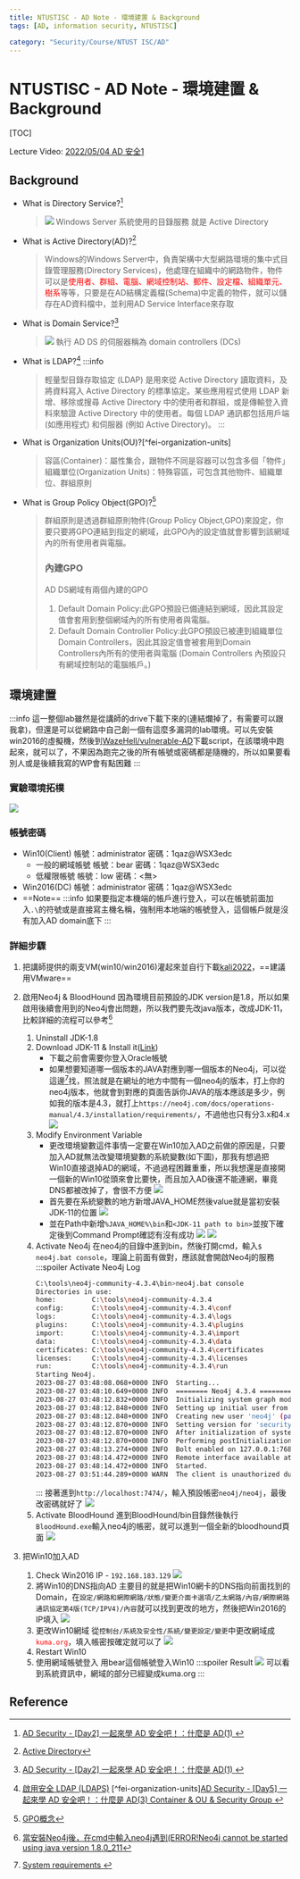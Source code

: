 ```yaml
---
title: NTUSTISC - AD Note - 環境建置 & Background
tags: [AD, information security, NTUSTISC]

category: "Security/Course/NTUST ISC/AD"
---
```


# NTUSTISC - AD Note - 環境建置 & Background
[TOC]

Lecture Video: [2022/05/04 AD 安全1](https://youtu.be/Cv2gNQkDM8Q?si=SycYwgWohlu97dc3)
## Background
* What is Directory Service?[^fei-directory-service]
    > ![](https://i.imgur.com/QVJYCoG.jpg)
    > Windows Server 系統使用的目錄服務 就是 Active Directory
* What is Active Directory(AD)?[^wiki-Active-Directory]
    > Windows的Windows Server中，負責架構中大型網路環境的集中式目錄管理服務(Directory Services)，他處理在組織中的網路物件，物件可以是<font color="FF0000">使用者、群組、電腦、網域控制站、郵件、設定檔、組織單元、樹系</font>等等，只要是在AD結構定義檔(Schema)中定義的物件，就可以儲存在AD資料檔中，並利用AD Service Interface來存取

* What is Domain Service?[^fei-directory-service]
    > ![](https://i.imgur.com/k2ma2Nf.jpg)
    > 執行 AD DS 的伺服器稱為 domain controllers (DCs)
* What is LDAP?[^aws-what-is-ldaps]
    :::info
    > 輕量型目錄存取協定 (LDAP) 是用來從 Active Directory 讀取資料，及將資料寫入 Active Directory 的標準協定。某些應用程式使用 LDAP 新增、移除或搜尋 Active Directory 中的使用者和群組，或是傳輸登入資料來驗證 Active Directory 中的使用者。每個 LDAP 通訊都包括用戶端 (如應用程式) 和伺服器 (例如 Active Directory)。
    :::
* What is Organization Units(OU)?[^fei-organization-units]
    > 容區(Container)：屬性集合，跟物件不同是容器可以包含多個「物件」
    > 組織單位(Organization Units)：特殊容區，可包含其他物件、組織單位、群組原則
* What is Group Policy Object(GPO)?[^upas1030-gpo]
    > 群組原則是透過群組原則物件(Group Policy Object,GPO)來設定，你要只要將GPO連結到指定的網域，此GPO內的設定值就會影響到該網域內的所有使用者與電腦。
    > ### 內建GPO
    > AD DS網域有兩個內建的GPO
    > 1. Default Domain Policy:此GPO預設已備連結到網域，因此其設定值會套用到整個網域內的所有使用者與電腦。
    > 2. Default Domain Controller Policy:此GPO預設已被連到組織單位Domain Controllers，因此其設定值會被套用到Domain Controllers內所有的使用者與電腦
    > (Domain Controllers 內預設只有網域控制站的電腦帳戶。)


## 環境建置
:::info
這一整個lab雖然是從講師的drive下載下來的(連結爛掉了，有需要可以跟我拿)，但還是可以從網路中自己創一個有這麼多漏洞的lab環境。可以先安裝win2016的虛擬機，然後到[WazeHell/vulnerable-AD](https://github.com/WazeHell/vulnerable-AD)下載script，在該環境中跑起來，就可以了，不果因為跑完之後的所有帳號或密碼都是隨機的，所以如果要看別人或是後續我寫的WP會有點困難
:::
### 實驗環境拓樸
![](https://hackmd.io/_uploads/B14swTr62.png)

### 帳號密碼
* Win10(Client)
帳號：administrator
密碼：1qaz@WSX3edc
    * 一般的網域帳號
    帳號：bear
    密碼：1qaz@WSX3edc
    * 低權限帳號
    帳號：low
    密碼：<無>
* Win2016(DC)
帳號：administrator
密碼：1qaz@WSX3edc
* ==Note==
    :::info
    如果要指定本機端的帳戶進行登入，可以在帳號前面加入`.\`的符號或是直接寫主機名稱，強制用本地端的帳號登入，這個帳戶就是沒有加入AD domain底下
    :::

### 詳細步驟
1. 把講師提供的兩支VM(win10/win2016)灌起來並自行下載[kali2022](https://old.kali.org/kali-images/kali-2022.4/)，==建議用VMware==
2. 啟用Neo4j & BloodHound
    因為環境目前預設的JDK version是1.8，所以如果啟用後續會用到的Neo4j會出問題，所以我們要先改java版本，改成JDK-11，比較詳細的流程可以參考[^neo4j-java-error]
    1. Uninstall JDK-1.8
    2. Download JDK-11 & Install it([Link](https://www.oracle.com/tw/java/technologies/javase/jdk11-archive-downloads.html))
        * 下載之前會需要你登入Oracle帳號
        * 如果想要知道哪一個版本的JAVA對應到哪一個版本的Neo4j，可以從這邊[^neo4j-java]找，照法就是在網址的地方中間有一個neo4j的版本，打上你的neo4j版本，他就會到對應的頁面告訴你JAVA的版本應該是多少，例如我的版本是4.3，就打上`https://neo4j.com/docs/operations-manual/4.3/installation/requirements/`，不過他也只有分3.x和4.x
        ![](https://hackmd.io/_uploads/r1_7srupn.png)
    3. Modify Environment Variable
        * 更改環境變數這件事情一定要在Win10加入AD之前做的原因是，只要加入AD就無法改變環境變數的系統變數(如下圖)，那我有想過把Win10直接退掉AD的網域，不過過程困難重重，所以我想還是直接開一個新的Win10從頭來會比要快，而且加入AD後還不能連網，畢竟DNS都被改掉了，會很不方便
        ![](https://hackmd.io/_uploads/rJOVhBda3.png)
        * 首先要在系統變數的地方新增JAVA_HOME然後value就是當初安裝JDK-11的位置
        ![](https://hackmd.io/_uploads/Sy-fTr_a2.png)
        * 並在Path中新增`%JAVA_HOME%\bin`和`<JDK-11 path to bin>`並按下確定後到Command Prompt確認有沒有成功
        ![](https://hackmd.io/_uploads/BkbYTHOp2.png)
        ![](https://hackmd.io/_uploads/Syb-0BOa2.png)
    4. Activate Neo4j
        在neo4j的目錄中進到bin，然後打開cmd，輸入`$ neo4j.bat console`，理論上前面有做對，應該就會開啟Neo4j的服務
        :::spoiler Activate Neo4j Log
        ```bash
        C:\tools\neo4j-community-4.3.4\bin>neo4j.bat console
        Directories in use:
        home:         C:\tools\neo4j-community-4.3.4
        config:       C:\tools\neo4j-community-4.3.4\conf
        logs:         C:\tools\neo4j-community-4.3.4\logs
        plugins:      C:\tools\neo4j-community-4.3.4\plugins
        import:       C:\tools\neo4j-community-4.3.4\import
        data:         C:\tools\neo4j-community-4.3.4\data
        certificates: C:\tools\neo4j-community-4.3.4\certificates
        licenses:     C:\tools\neo4j-community-4.3.4\licenses
        run:          C:\tools\neo4j-community-4.3.4\run
        Starting Neo4j.
        2023-08-27 03:48:08.068+0000 INFO  Starting...
        2023-08-27 03:48:10.649+0000 INFO  ======== Neo4j 4.3.4 ========
        2023-08-27 03:48:12.832+0000 INFO  Initializing system graph model for component 'security-users' with version -1 and status UNINITIALIZED
        2023-08-27 03:48:12.848+0000 INFO  Setting up initial user from defaults: neo4j
        2023-08-27 03:48:12.848+0000 INFO  Creating new user 'neo4j' (passwordChangeRequired=true, suspended=false)
        2023-08-27 03:48:12.870+0000 INFO  Setting version for 'security-users' to 3
        2023-08-27 03:48:12.870+0000 INFO  After initialization of system graph model component 'security-users' have version 3 and status CURRENT
        2023-08-27 03:48:12.870+0000 INFO  Performing postInitialization step for component 'security-users' with version 3 and status CURRENT
        2023-08-27 03:48:13.274+0000 INFO  Bolt enabled on 127.0.0.1:7687.
        2023-08-27 03:48:14.472+0000 INFO  Remote interface available at http://localhost:7474/
        2023-08-27 03:48:14.472+0000 INFO  Started.
        2023-08-27 03:51:44.289+0000 WARN  The client is unauthorized due to authentication failure.
        ```
        :::
        接著進到`http://localhost:7474/`，輸入預設帳密`neo4j/neo4j`，最後改密碼就好了
        ![](https://hackmd.io/_uploads/Syof1Uupn.png)
    5. Activate BloodHound
        進到BloodHound/bin目錄然後執行`BloodHound.exe`輸入neo4j的帳密，就可以進到一個全新的bloodhound頁面
        ![](https://hackmd.io/_uploads/S1O51Idp2.png)

3. 把Win10加入AD
    1. Check Win2016 IP - `192.168.183.129`
        ![](https://hackmd.io/_uploads/SJds2L8p3.png)
    2. 將Win10的DNS指向AD
    主要目的就是把Win10網卡的DNS指向前面找到的Domain，在`設定/網路和網際網路/狀態/變更介面卡選項/乙太網路/內容/網際網路通訊協定第4版(TCP/IPV4)/內容`就可以找到更改的地方，然後把Win2016的IP填入
    ![](https://hackmd.io/_uploads/SkcaAU8T2.png)
    3. 更改Win10網域
    從`控制台/系統及安全性/系統/變更設定/變更`中更改網域成<font color="ff0000">`kuma.org`</font>，填入帳密按確定就可以了
    ![](https://hackmd.io/_uploads/rkJPJD86n.png)
    4. Restart Win10
    5. 使用網域帳號登入
    用bear這個帳號登入Win10
        :::spoiler Result
        ![](https://hackmd.io/_uploads/rktozsvph.png)
        可以看到系統資訊中，網域的部分已經變成kuma.org
        :::

## Reference
[^fei-directory-service]:[AD Security - [Day2] 一起來學 AD 安全吧！：什麼是 AD(1) ](https://ithelp.ithome.com.tw/articles/10292831)
[^wiki-Active-Directory]:[Active Directory](https://zh.wikipedia.org/zh-tw/Active_Directory)
[^aws-what-is-ldaps]:[啟用安全 LDAP (LDAPS)](https://docs.aws.amazon.com/zh_tw/directoryservice/latest/admin-guide/ms_ad_ldap.html)
[^fei-organization-units][AD Security - [Day5] 一起來學 AD 安全吧！：什麼是 AD(3) Container & OU & Security Group ](https://ithelp.ithome.com.tw/articles/10295116)
[^upas1030-gpo]:[GPO概念](https://upas1030.pixnet.net/blog/post/116192137)
[^neo4j-java]:[
System requirements
](https://neo4j.com/docs/operations-manual/4.0/installation/requirements/)
[^neo4j-java-error]:[當安裝Neo4j後，在cmd中輸入neo4j遇到(ERROR!Neo4j cannot be started using java version 1.8.0_211](https://blog.csdn.net/Linsice/article/details/129748823)